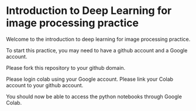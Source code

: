 # Introduction to Deep Learning for image processing practice

Welcome to the introduction to deep learning for image processing practice. 

To start this practice, you may need to have a github account and a Google account.

Please fork this repository to your github domain.

Please login colab using your Google account. Please link your Colab account to your github account.

You should now be able to access the python notebooks through Google Colab.
